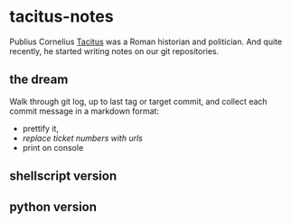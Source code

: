 # tacitus-notes

Publius Cornelius [Tacitus](https://en.wikipedia.org/wiki/Tacitus) was a Roman
historian and politician. And quite recently, he started writing notes on our git
repositories.


## the dream

Walk through git log, up to last tag or target commit, and collect each commit
message in a markdown format:
- prettify it,
- *replace ticket numbers with urls*
- print on console

## shellscript version


## python version


